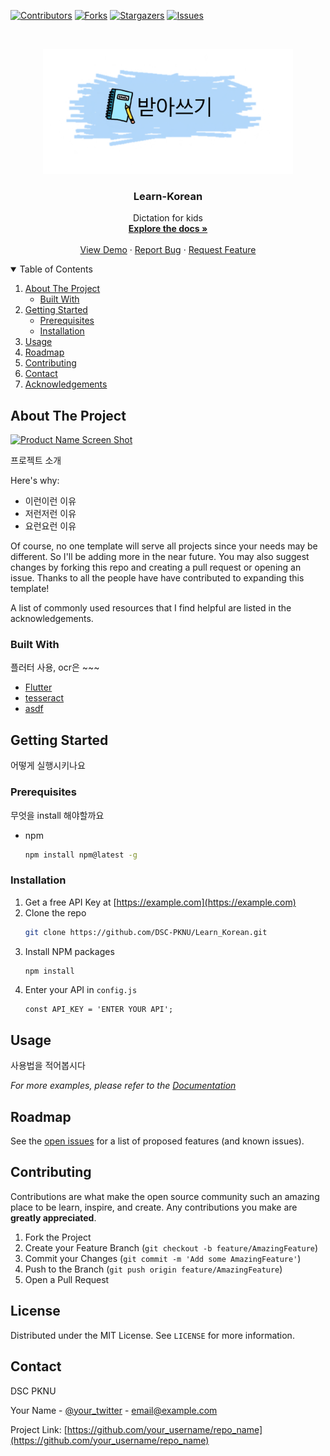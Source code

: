 <!--
*** Thanks for checking out the Best-README-Template. If you have a suggestion
*** that would make this better, please fork the repo and create a pull request
*** or simply open an issue with the tag "enhancement".
*** Thanks again! Now go create something AMAZING! :D
-->

<!-- PROJECT SHIELDS -->
<!--
*** I'm using markdown "reference style" links for readability.
*** Reference links are enclosed in brackets [ ] instead of parentheses ( ).
*** See the bottom of this document for the declaration of the reference variables
*** for contributors-url, forks-url, etc. This is an optional, concise syntax you may use.
*** https://www.markdownguide.org/basic-syntax/#reference-style-links
-->

[![Contributors][contributors-shield]][contributors-url]
[![Forks][forks-shield]][forks-url]
[![Stargazers][stars-shield]][stars-url]
[![Issues][issues-shield]][issues-url]


<!-- PROJECT LOGO -->
<br />
<p align="center">
  <a href="https://github.com/DSC-PKNU/Learn_Korean">
    <img src="images/KidPage/dictation.png" alt="Logo" width="400" height="200">
  </a>

  <h3 align="center">Learn-Korean</h3>

  <p align="center">
    Dictation for kids
    <br />
    <a href="https://github.com/DSC-PKNU/Learn_Korean"><strong>Explore the docs »</strong></a>
    <br />
    <br />
    <a href="hhttps://github.com/DSC-PKNU/Learn_Korean">View Demo</a>
    ·
    <a href="https://github.com/DSC-PKNU/Learn_Korean">Report Bug</a>
    ·
    <a href="https://github.com/DSC-PKNU/Learn_Korean/issues">Request Feature</a>
  </p>
</p>

<!-- TABLE OF CONTENTS -->
<details open="open">
  <summary>Table of Contents</summary>
  <ol>
    <li>
      <a href="#about-the-project">About The Project</a>
      <ul>
        <li><a href="#built-with">Built With</a></li>
      </ul>
    </li>
    <li>
      <a href="#getting-started">Getting Started</a>
      <ul>
        <li><a href="#prerequisites">Prerequisites</a></li>
        <li><a href="#installation">Installation</a></li>
      </ul>
    </li>
    <li><a href="#usage">Usage</a></li>
    <li><a href="#roadmap">Roadmap</a></li>
    <li><a href="#contributing">Contributing</a></li>
    <li><a href="#contact">Contact</a></li>
    <li><a href="#acknowledgements">Acknowledgements</a></li>
  </ol>
</details>

<!-- ABOUT THE PROJECT -->

## About The Project

[![Product Name Screen Shot][product-screenshot]](https://example.com)

프로젝트 소개

Here's why:

- 이런이런 이유
- 저런저런 이유
- 요런요런 이유

Of course, no one template will serve all projects since your needs may be different. So I'll be adding more in the near future. You may also suggest changes by forking this repo and creating a pull request or opening an issue. Thanks to all the people have have contributed to expanding this template!

A list of commonly used resources that I find helpful are listed in the acknowledgements.

### Built With

플러터 사용, ocr은 ~~~

- [Flutter](https://getbootstrap.com)
- [tesseract](https://jquery.com)
- [asdf](https://laravel.com)

<!-- GETTING STARTED -->

## Getting Started

어떻게 실행시키나요

### Prerequisites

무엇을 install 해야할까요

- npm
  ```sh
  npm install npm@latest -g
  ```

### Installation

1. Get a free API Key at [https://example.com](https://example.com)
2. Clone the repo
   ```sh
   git clone https://github.com/DSC-PKNU/Learn_Korean.git
   ```
3. Install NPM packages
   ```sh
   npm install
   ```
4. Enter your API in `config.js`
   ```JS
   const API_KEY = 'ENTER YOUR API';
   ```

<!-- USAGE EXAMPLES -->

## Usage

사용법을 적어봅시다

_For more examples, please refer to the [Documentation](https://example.com)_

<!-- ROADMAP -->

## Roadmap

See the [open issues](https://github.com/DSC-PKNU/Learn_Korean/issues) for a list of proposed features (and known issues).

<!-- CONTRIBUTING -->

## Contributing

Contributions are what make the open source community such an amazing place to be learn, inspire, and create. Any contributions you make are **greatly appreciated**.

1. Fork the Project
2. Create your Feature Branch (`git checkout -b feature/AmazingFeature`)
3. Commit your Changes (`git commit -m 'Add some AmazingFeature'`)
4. Push to the Branch (`git push origin feature/AmazingFeature`)
5. Open a Pull Request

<!-- LICENSE -->

## License

Distributed under the MIT License. See `LICENSE` for more information.

<!-- CONTACT -->

## Contact
DSC PKNU

Your Name - [@your_twitter](https://twitter.com/your_username) - email@example.com

Project Link: [https://github.com/your_username/repo_name](https://github.com/your_username/repo_name)

<!-- ACKNOWLEDGEMENTS -->

<!-- - [GitHub Emoji Cheat Sheet](https://www.webpagefx.com/tools/emoji-cheat-sheet)
- [Img Shields](https://shields.io)
- [GitHub Pages](https://pages.github.com)
- [Animate.css](https://daneden.github.io/animate.css) -->


<!-- MARKDOWN LINKS & IMAGES -->
<!-- https://www.markdownguide.org/basic-syntax/#reference-style-links -->
<!-- https://github.com/DSC-PKNU/Learn_Korean.git -->
[contributors-shield]: https://img.shields.io/github/contributors/DSC-PKNU/Learn_Korean.svg?style=for-the-badge
[contributors-url]: https://github.com/DSC-PKNU/Learn_Korean/graphs/contributors
[forks-shield]: https://img.shields.io/github/forks/DSC-PKNU/Learn_Korean.svg?style=for-the-badge
[forks-url]: https://github.com/DSC-PKNU/Learn_Korean/network/members
[stars-shield]: https://img.shields.io/github/stars/DSC-PKNU/Learn_Korean.svg?style=for-the-badge
[stars-url]: https://github.com/DSC-PKNU/Learn_Korean/stargazers
[issues-shield]: https://img.shields.io/github/issues/DSC-PKNU/Learn_Korean.svg?style=for-the-badge
[issues-url]: https://github.com/DSC-PKNU/Learn_Korean/issues
[license-shield]: https://img.shields.io/github/license/DSC-PKNU/Learn_Korean.svg?style=for-the-badge
[license-url]: https://github.com/DSC-PKNU/Learn_Korean/blob/master/LICENSE.txt
[linkedin-shield]: https://img.shields.io/badge/-LinkedIn-black.svg?style=for-the-badge&logo=linkedin&colorB=555
[linkedin-url]: https://linkedin.com/in/othneildrew
[product-screenshot]: images/screenshot.png
